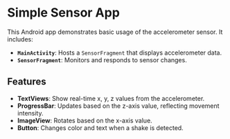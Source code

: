 # Simple Sensor App

This Android app demonstrates basic usage of the accelerometer sensor. It includes:

- **`MainActivity`**: Hosts a `SensorFragment` that displays accelerometer data.
- **`SensorFragment`**: Monitors and responds to sensor changes.

## Features

- **TextViews**: Show real-time x, y, z values from the accelerometer.
- **ProgressBar**: Updates based on the z-axis value, reflecting movement intensity.
- **ImageView**: Rotates based on the x-axis value.
- **Button**: Changes color and text when a shake is detected.
